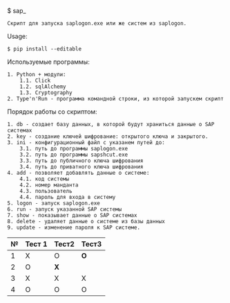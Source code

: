 $ sap_

    Скрипт для запуска saplogon.exe или же систем из saplogon.

Usage:

    $ pip install --editable

Используемые программы:

    1. Python + модули:
        1.1. Click
        1.2. sqlAlchemy
        1.3. Cryptography
    2. Type'n'Run - программа командной строки, из которой запускем скрипт

Порядок работы со скриптом:

    1. db - создает базу данных, в которой будут храниться данные о SAP системах
    2. key - создание ключей шифрование: открытого ключа и закрытого.
    3. ini - конфигурационный файл с указанем путей до:
        3.1. путь до программы saplogon.exe
        3.2. путь до программы sapshcut.exe
        3.3. путь до публичного ключа шифрования
        3.4. путь до приватного ключа шифрования
    4. add - позволяет добавлять данные о системе:
        4.1. код системы
        4.2. номер манданта
        4.3. пользователь
        4.4. пароль для входа в систему
    5. logon - запуск saplogon.exe 
    6. run - запуск указанной SAP системы
    7. show - показывает данные о SAP системах
    8. delete - удаляет данные о системе из базы данных
    9. update - изменение пароля к SAP системе.     


| №  | Тест 1 | Тест2 | Тест3 |
|:---|:-------|:------|:------|
| 1  | X      | O     | **O** |
| 2  | O      | **X** |       |
| 3  | X      | X     | X     |
| 4  | O      | O     | O     |

